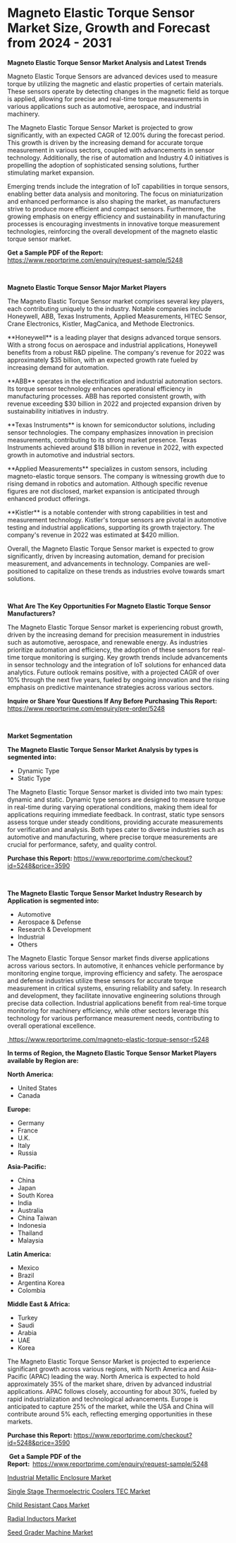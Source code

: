 <p><h1>Magneto Elastic Torque Sensor Market Size, Growth and Forecast from 2024 - 2031</h1></p><p><strong>Magneto Elastic Torque Sensor Market Analysis and Latest Trends</strong></p>
<p><p>Magneto Elastic Torque Sensors are advanced devices used to measure torque by utilizing the magnetic and elastic properties of certain materials. These sensors operate by detecting changes in the magnetic field as torque is applied, allowing for precise and real-time torque measurements in various applications such as automotive, aerospace, and industrial machinery.</p><p>The Magneto Elastic Torque Sensor Market is projected to grow significantly, with an expected CAGR of 12.00% during the forecast period. This growth is driven by the increasing demand for accurate torque measurement in various sectors, coupled with advancements in sensor technology. Additionally, the rise of automation and Industry 4.0 initiatives is propelling the adoption of sophisticated sensing solutions, further stimulating market expansion.</p><p>Emerging trends include the integration of IoT capabilities in torque sensors, enabling better data analysis and monitoring. The focus on miniaturization and enhanced performance is also shaping the market, as manufacturers strive to produce more efficient and compact sensors. Furthermore, the growing emphasis on energy efficiency and sustainability in manufacturing processes is encouraging investments in innovative torque measurement technologies, reinforcing the overall development of the magneto elastic torque sensor market.</p></p>
<p><strong>Get a Sample PDF of the Report:&nbsp;</strong> <a href="https://www.reportprime.com/enquiry/request-sample/5248">https://www.reportprime.com/enquiry/request-sample/5248</a></p>
<p>&nbsp;</p>
<p><strong>Magneto Elastic Torque Sensor Major Market Players</strong></p>
<p><p>The Magneto Elastic Torque Sensor market comprises several key players, each contributing uniquely to the industry. Notable companies include Honeywell, ABB, Texas Instruments, Applied Measurements, HITEC Sensor, Crane Electronics, Kistler, MagCanica, and Methode Electronics.</p><p>**Honeywell** is a leading player that designs advanced torque sensors. With a strong focus on aerospace and industrial applications, Honeywell benefits from a robust R&D pipeline. The company's revenue for 2022 was approximately $35 billion, with an expected growth rate fueled by increasing demand for automation.</p><p>**ABB** operates in the electrification and industrial automation sectors. Its torque sensor technology enhances operational efficiency in manufacturing processes. ABB has reported consistent growth, with revenue exceeding $30 billion in 2022 and projected expansion driven by sustainability initiatives in industry.</p><p>**Texas Instruments** is known for semiconductor solutions, including sensor technologies. The company emphasizes innovation in precision measurements, contributing to its strong market presence. Texas Instruments achieved around $18 billion in revenue in 2022, with expected growth in automotive and industrial sectors.</p><p>**Applied Measurements** specializes in custom sensors, including magneto-elastic torque sensors. The company is witnessing growth due to rising demand in robotics and automation. Although specific revenue figures are not disclosed, market expansion is anticipated through enhanced product offerings.</p><p>**Kistler** is a notable contender with strong capabilities in test and measurement technology. Kistler's torque sensors are pivotal in automotive testing and industrial applications, supporting its growth trajectory. The company's revenue in 2022 was estimated at $420 million.</p><p>Overall, the Magneto Elastic Torque Sensor market is expected to grow significantly, driven by increasing automation, demand for precision measurement, and advancements in technology. Companies are well-positioned to capitalize on these trends as industries evolve towards smart solutions.</p></p>
<p>&nbsp;</p>
<p><strong>What Are The Key Opportunities For Magneto Elastic Torque Sensor Manufacturers?</strong></p>
<p><p>The Magneto Elastic Torque Sensor market is experiencing robust growth, driven by the increasing demand for precision measurement in industries such as automotive, aerospace, and renewable energy. As industries prioritize automation and efficiency, the adoption of these sensors for real-time torque monitoring is surging. Key growth trends include advancements in sensor technology and the integration of IoT solutions for enhanced data analytics. Future outlook remains positive, with a projected CAGR of over 10% through the next five years, fueled by ongoing innovation and the rising emphasis on predictive maintenance strategies across various sectors.</p></p>
<p><strong>Inquire or Share Your Questions If Any Before Purchasing This Report:</strong> <a href="https://www.reportprime.com/enquiry/pre-order/5248">https://www.reportprime.com/enquiry/pre-order/5248</a></p>
<p>&nbsp;</p>
<p><strong>Market Segmentation</strong></p>
<p><strong>The Magneto Elastic Torque Sensor Market Analysis by types is segmented into:</strong></p>
<p><ul><li>Dynamic Type</li><li>Static Type</li></ul></p>
<p><p>The Magneto Elastic Torque Sensor market is divided into two main types: dynamic and static. Dynamic type sensors are designed to measure torque in real-time during varying operational conditions, making them ideal for applications requiring immediate feedback. In contrast, static type sensors assess torque under steady conditions, providing accurate measurements for verification and analysis. Both types cater to diverse industries such as automotive and manufacturing, where precise torque measurements are crucial for performance, safety, and quality control.</p></p>
<p><strong>Purchase this Report:&nbsp;</strong><a href="https://www.reportprime.com/checkout?id=5248&price=3590">https://www.reportprime.com/checkout?id=5248&price=3590</a></p>
<p>&nbsp;</p>
<p><strong>The Magneto Elastic Torque Sensor Market Industry Research by Application is segmented into:</strong></p>
<p><ul><li>Automotive</li><li>Aerospace & Defense</li><li>Research & Development</li><li>Industrial</li><li>Others</li></ul></p>
<p><p>The Magneto Elastic Torque Sensor market finds diverse applications across various sectors. In automotive, it enhances vehicle performance by monitoring engine torque, improving efficiency and safety. The aerospace and defense industries utilize these sensors for accurate torque measurement in critical systems, ensuring reliability and safety. In research and development, they facilitate innovative engineering solutions through precise data collection. Industrial applications benefit from real-time torque monitoring for machinery efficiency, while other sectors leverage this technology for various performance measurement needs, contributing to overall operational excellence.</p></p>
<p><a href="https://www.reportprime.com/magneto-elastic-torque-sensor-r5248">&nbsp;https://www.reportprime.com/magneto-elastic-torque-sensor-r5248</a></p>
<p><strong>In terms of Region, the Magneto Elastic Torque Sensor Market Players available by Region are:</strong></p>
<p>
    <p> <strong> North America: </strong>
        <ul>
            <li>United States</li>
            <li>Canada</li>
        </ul>
        </p> 
    <p> <strong> Europe: </strong>
        <ul>
            <li>Germany</li>
            <li>France</li>
            <li>U.K.</li>
            <li>Italy</li>
            <li>Russia</li>
        </ul>
        </p> 
    <p> <strong> Asia-Pacific: </strong>
        <ul>
            <li>China</li>
            <li>Japan</li>
            <li>South Korea</li>
            <li>India</li>
            <li>Australia</li>
            <li>China Taiwan</li>
            <li>Indonesia</li>
            <li>Thailand</li>
            <li>Malaysia</li>
        </ul>
        </p> 
    <p> <strong> Latin America: </strong>
        <ul>
            <li>Mexico</li>
            <li>Brazil</li>
            <li>Argentina Korea</li>
            <li>Colombia</li>
        </ul>
        </p> 
    <p> <strong> Middle East & Africa: </strong>
        <ul>
            <li>Turkey</li>
            <li>Saudi</li>
            <li>Arabia</li>
            <li>UAE</li>
            <li>Korea</li>
        </ul>
    </p>
    </p>
<p><p>The Magneto Elastic Torque Sensor Market is projected to experience significant growth across various regions, with North America and Asia-Pacific (APAC) leading the way. North America is expected to hold approximately 35% of the market share, driven by advanced industrial applications. APAC follows closely, accounting for about 30%, fueled by rapid industrialization and technological advancements. Europe is anticipated to capture 25% of the market, while the USA and China will contribute around 5% each, reflecting emerging opportunities in these markets.</p></p>
<p><strong>Purchase this Report: </strong><a href="https://www.reportprime.com/checkout?id=5248&price=3590">https://www.reportprime.com/checkout?id=5248&price=3590</a></p>
<p>&nbsp;<strong>Get a Sample PDF of the Report:&nbsp;&nbsp;</strong><a href="https://www.reportprime.com/enquiry/request-sample/5248">https://www.reportprime.com/enquiry/request-sample/5248</a></p>
<p><strong></strong></p>
<p><p><a href="https://issuu.com/reportprime-2/docs/industrial-metallic-enclosure-marke_63dd554fa0e6ed">Industrial Metallic Enclosure Market</a></p><p><a href="https://github.com/TiffanyPena866/Market-Research-Report-List-1/blob/main/single-stage-thermoelectric-coolers-tec-market.md">Single Stage Thermoelectric Coolers TEC Market</a></p><p><a href="https://issuu.com/reportprime-2/docs/child-resistant-caps-market-size-20_308b70410faafa">Child Resistant Caps Market</a></p><p><a href="https://www.linkedin.com/pulse/radial-inductors-market-research-report-forecast-growth-prospects-ew9ze?trackingId=cE0SrG9LRXyhe7RO4mRGOw%3D%3D">Radial Inductors Market</a></p><p><a href="https://www.linkedin.com/pulse/how-regional-global-trends-shaping-seed-grader-machine-eiyje?trackingId=Du41r0zASbuyoeWH1NQUsw%3D%3D">Seed Grader Machine Market</a></p></p>